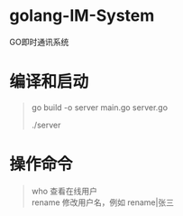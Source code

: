 # golang-IM-System
GO即时通讯系统

#  编译和启动
> go build -o server main.go server.go
> 
> ./server

# 操作命令
> who       查看在线用户<br>
> rename    修改用户名，例如 rename|张三 <br>

